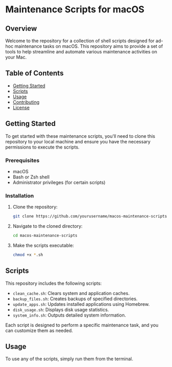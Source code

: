 # Maintenance Scripts for macOS

## Overview

Welcome to the repository for a collection of shell scripts designed for ad-hoc maintenance tasks on macOS. This repository aims to provide a set of tools to help streamline and automate various maintenance activities on your Mac.

## Table of Contents

- [Getting Started](#getting-started)
- [Scripts](#scripts)
- [Usage](#usage)
- [Contributing](#contributing)
- [License](#license)

## Getting Started

To get started with these maintenance scripts, you'll need to clone this repository to your local machine and ensure you have the necessary permissions to execute the scripts.

### Prerequisites

- macOS
- Bash or Zsh shell
- Administrator privileges (for certain scripts)

### Installation

1. Clone the repository:
    ```bash
    git clone https://github.com/yourusername/macos-maintenance-scripts.git
    ```
2. Navigate to the cloned directory:
    ```bash
    cd macos-maintenance-scripts
    ```
3. Make the scripts executable:
    ```bash
    chmod +x *.sh
    ```

## Scripts

This repository includes the following scripts:

- `clean_cache.sh`: Clears system and application caches.
- `backup_files.sh`: Creates backups of specified directories.
- `update_apps.sh`: Updates installed applications using Homebrew.
- `disk_usage.sh`: Displays disk usage statistics.
- `system_info.sh`: Outputs detailed system information.

Each script is designed to perform a specific maintenance task, and you can customize them as needed.

## Usage

To use any of the scripts, simply run them from the terminal. 
